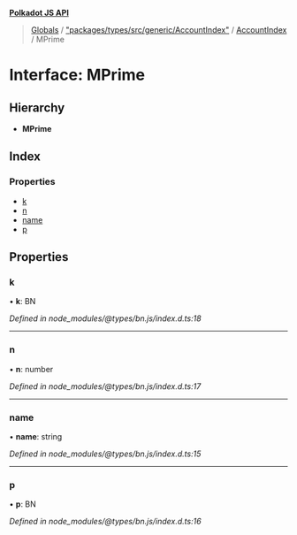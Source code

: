 **[Polkadot JS API](../README.md)**

> [Globals](../globals.md) / ["packages/types/src/generic/AccountIndex"](../modules/_packages_types_src_generic_accountindex_.md) / [AccountIndex](../classes/_packages_types_src_generic_accountindex_.accountindex.md) / MPrime

# Interface: MPrime

## Hierarchy

* **MPrime**

## Index

### Properties

* [k](_packages_types_src_generic_accountindex_.accountindex.mprime.md#k)
* [n](_packages_types_src_generic_accountindex_.accountindex.mprime.md#n)
* [name](_packages_types_src_generic_accountindex_.accountindex.mprime.md#name)
* [p](_packages_types_src_generic_accountindex_.accountindex.mprime.md#p)

## Properties

### k

•  **k**: BN

*Defined in node_modules/@types/bn.js/index.d.ts:18*

___

### n

•  **n**: number

*Defined in node_modules/@types/bn.js/index.d.ts:17*

___

### name

•  **name**: string

*Defined in node_modules/@types/bn.js/index.d.ts:15*

___

### p

•  **p**: BN

*Defined in node_modules/@types/bn.js/index.d.ts:16*
